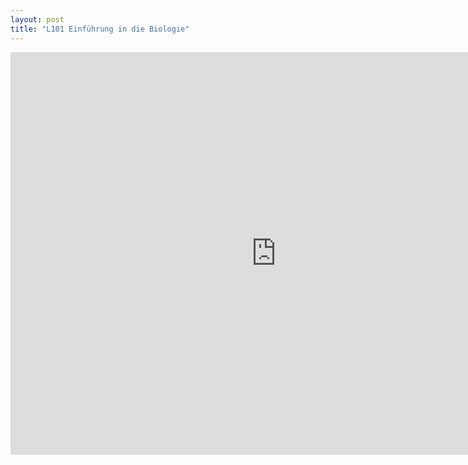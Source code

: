 ```yaml
---
layout: post
title: "L101 Einführung in die Biologie"
---
```

<center>
<iframe src="https://player.vimeo.com/video/" width="850" height="644" frameborder="0" webkitallowfullscreen mozallowfullscreen allowfullscreen></iframe>
</center>
